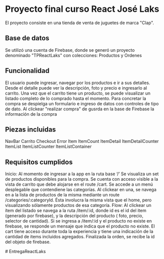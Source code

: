 
# Proyecto final curso React José Laks

El proyecto consiste en una tienda de venta de juguetes de marca "Clap".

## Base de datos

Se utilizó una cuenta de Firebase, donde se generó un proyecto denominado "TPReactLaks" con colecciones: Productos y Ordenes


## Funcionalidad

El usuario puede ingresar, navegar por los productos e ir a sus detalles.
Desde el detalle puede ver la descripción, foto y precio e ingresarlo al carrito.
Una vez que el carrito tiene un producto, se puede visualizar un listado completo de lo comprado hasta el momento.
Para concretar la compra se despielga un formulario e ingreso de datos con controles de tipo de dato.
Al clickear "realizar compra" de gusrda en la base de Firebase la información de la compra

## Piezas incluidas

NavBar
Carrito
Checkout
Error
Item
ItemCount
ItemDetail
ItemDetailCounter
ItemList
ItemListCounter
ItemListContainer


## Requisitos cumplidos

Inicio: Al momento de ingresar a la app en la ruta base ‘/’
Se visualiza un set de productos disponibles para la
compra.
Se cuenta con acceso visible a la vista de carrito que debe alojarse en el route /cart.
Se accede a un menú desplegable que contendiene las categorías. Al clickear en una, se navega en a la lista de productos de la misma mediante un route /categories/:categoryId. Ésta involucra la misma vista que el home, pero visualizando sólamente productos de esa categoría.
Flow: Al clickear un ítem del listado se navega a la ruta /item/:id, donde id es el id del item (generado por firebase), y la descripción del producto ( foto, precio, selector de cantidad). Si se ingresa a /item/:id y el producto no existe en firebase, se responde un mensaje que indica que el producto no existe.
El cart tiene acceso durante toda la experiencia y tiene una indicación de la cantidad de items incluidos agregados.
Finalizada la orden, se recibe la id del objeto de firebase.

#   E n t r e g a R e a c t L a k s  
 